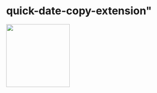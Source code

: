 # quick-date-copy-extension"

<img src="https://user-images.githubusercontent.com/3260407/220206938-f6c081a9-bfaa-4d5b-bc13-3765ec72d11e.png" width="170px">
